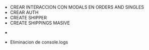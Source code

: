 <!-- TO DO  -->

- CREAR INTERACCION CON MODALS EN ORDERS AND SINGLES
- CREAR AUTH
- CREATE SHIPPER
- CREATE SHIPPINGS MASIVE

<!-- Doing -->

- 

<!-- Do It -->

- Eliminacion de console.logs